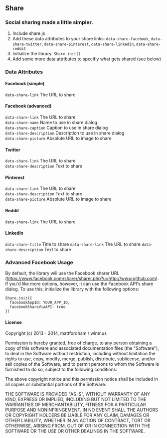 ## Share ##
### Social sharing made a little simpler. ###

1. Include share.js
2. Add these data attributes to your share links: `data-share-facebook`, `data-share-twitter`, `data-share-pinterest`, `data-share-linkedin`, `data-share-reddit`
3. Initialize the library: `Share.init()`
4. Add some more data attributes to specifiy what gets shared (see below)

### Data Attributes ###

#### Facebook (simple) ####
`data-share-link` The URL to share  

#### Facebook (advanced) ####
`data-share-link` The URL to share  
`data-share-name` Name to use in share dialog  
`data-share-caption` Caption to use in share dialog   
`data-share-description` Description to use in share dialog   
`data-share-picture` Absolute URL to image to share

#### Twitter ####
`data-share-link` The URL to share  
`data-share-description` Text to share 

#### Pinterest ####
`data-share-link` The URL to share  
`data-share-description` Text to share  
`data-share-picture` Absolute URL to image to share  

#### Reddit ####
`data-share-link` The URL to share  

#### LinkedIn ####
`data-share-title` Title to share
`data-share-link` The URL to share
`data-share-description` Text to share 


### Advanced Facebook Usage ###

By default, the library will use the Facebook sharer URL (https://www.facebook.com/sharer/sharer.php?u=http://www.github.com). If you'd like more options, however, it can use the Facebook API's share dialog. To use this, initialize the library with the following options:

```
Share.init({
  facebookAppID: YOUR_APP_ID, 
  facebookShareViaAPI: true
})
```


#### License

Copyright (c) 2013 - 2014, mattfordham / wintr.us

Permission is hereby granted, free of charge, to any person obtaining a copy
of this software and associated documentation files (the "Software"), to deal
in the Software without restriction, including without limitation the rights
to use, copy, modify, merge, publish, distribute, sublicense, and/or sell
copies of the Software, and to permit persons to whom the Software is
furnished to do so, subject to the following conditions:

The above copyright notice and this permission notice shall be included in
all copies or substantial portions of the Software.

THE SOFTWARE IS PROVIDED "AS IS", WITHOUT WARRANTY OF ANY KIND, EXPRESS OR
IMPLIED, INCLUDING BUT NOT LIMITED TO THE WARRANTIES OF MERCHANTABILITY,
FITNESS FOR A PARTICULAR PURPOSE AND NONINFRINGEMENT. IN NO EVENT SHALL THE
AUTHORS OR COPYRIGHT HOLDERS BE LIABLE FOR ANY CLAIM, DAMAGES OR OTHER
LIABILITY, WHETHER IN AN ACTION OF CONTRACT, TORT OR OTHERWISE, ARISING FROM,
OUT OF OR IN CONNECTION WITH THE SOFTWARE OR THE USE OR OTHER DEALINGS IN
THE SOFTWARE.
